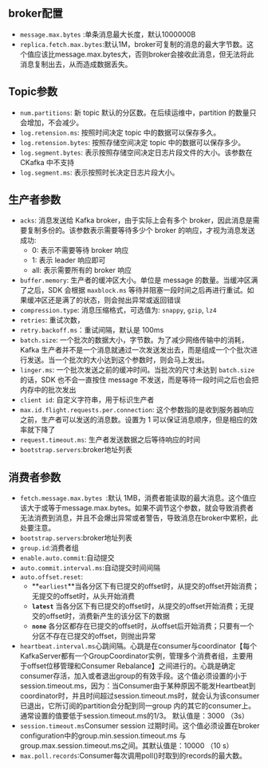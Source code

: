 ## broker配置

- `message.max.bytes` :单条消息最大长度，默认1000000B
- `replica.fetch.max.bytes`:默认1M，broker可复制的消息的最大字节数。这个值应该比message.max.bytes大，否则broker会接收此消息，但无法将此消息复制出去，从而造成数据丢失。

## Topic参数

- `num.partitions`: 新 topic 默认的分区数。在后续运维中，partition 的数量只会增加，不会减少。
- `log.retension.ms`: 按照时间决定 topic 中的数据可以保存多久。
- `log.retension.bytes`: 按照存储空间决定 topic 中的数据可以保存多少。
- `log.segment.bytes`: 表示按照存储空间决定日志片段文件的大小。该参数在 CKafka 中不支持
- `log.segment.ms`: 表示按照时长决定日志片段大小。

## 生产者参数

- `acks`: 消息发送给 Kafka broker，由于实际上会有多个 broker，因此消息是需要复制多份的。该参数表示需要等待多少个 broker 的响应，才视为消息发送成功:
  - 0: 表示不需要等待 broker 响应
  - 1: 表示 leader 响应即可
  - all: 表示需要所有的 broker 响应
- `buffer.memory`: 生产者的缓冲区大小。单位是 message 的数量。当缓冲区满了之后，SDK 会根据 `maxblock.ms` 等待并阻塞一段时间之后再进行重试。如果缓冲区还是满了的状态，则会抛出异常或返回错误
- `compression.type`: 消息压缩格式，可选值为: `snappy`, `gzip`, `lz4`
- `retries`: 重试次数，
-  `retry.backoff.ms`：重试间隔，默认是 100ms
- `batch.size`: 一个批次的数据大小，字节数。为了减少网络传输中的消耗，Kafka 生产者并不是一个消息就通过一次发送发出去，而是组成一个个批次进行发送。当一个批次的大小达到这个参数时，则会马上发出。
- `linger.ms`: 一个批次发送之前的缓冲时间。当批次的尺寸未达到 `batch.size` 的话，SDK 也不会一直按住 message 不发送，而是等待一段时间之后也会把内存中的批次发出
- `client id`: 自定义字符串，用于标识生产者
- `max.id.flight.requests.per.connection`: 这个参数指的是收到服务器响应之前，生产者可以发送的消息数。设置为 1 可以保证消息顺序，但是相应的效率就下降了
- `request.timeout.ms`: 生产者发送数据之后等待响应的时间
- `bootstrap.servers`:broker地址列表

## 消费者参数

- `fetch.message.max.bytes `:默认 1MB，消费者能读取的最大消息。这个值应该大于或等于message.max.bytes。如果不调节这个参数，就会导致消费者无法消费到消息，并且不会爆出异常或者警告，导致消息在broker中累积，此处要注意。
- `bootstrap.servers`:broker地址列表
- `group.id`:消费者组
- `enable.auto.commit`:自动提交
- `auto.commit.interval.ms`:自动提交时间间隔
- `auto.offset.reset`:
  - **`earliest`**当各分区下有已提交的offset时，从提交的offset开始消费；无提交的offset时，从头开始消费
  - **`latest`** 当各分区下有已提交的offset时，从提交的offset开始消费；无提交的offset时，消费新产生的该分区下的数据
  - **`none`** 各分区都存在已提交的offset时，从offset后开始消费；只要有一个分区不存在已提交的offset，则抛出异常
- `heartbeat.interval.ms`心跳间隔。心跳是在consumer与coordinator【每个KafkaServer都有一个GroupCoordinator实例，管理多个消费者组，主要用于offset位移管理和Consumer Rebalance】之间进行的。心跳是确定consumer存活，加入或者退出group的有效手段。这个值必须设置的小于session.timeout.ms，因为：当Consumer由于某种原因不能发Heartbeat到coordinator时，并且时间超过session.timeout.ms时，就会认为该consumer已退出，它所订阅的partition会分配到同一group 内的其它的consumer上。
  通常设置的值要低于session.timeout.ms的1/3。
  默认值是：3000 （3s）
- `session.timeout.ms`Consumer session 过期时间。这个值必须设置在broker configuration中的group.min.session.timeout.ms 与 group.max.session.timeout.ms之间。其默认值是：10000 （10 s）
- `max.poll.records`:Consumer每次调用poll()时取到的records的最大数。